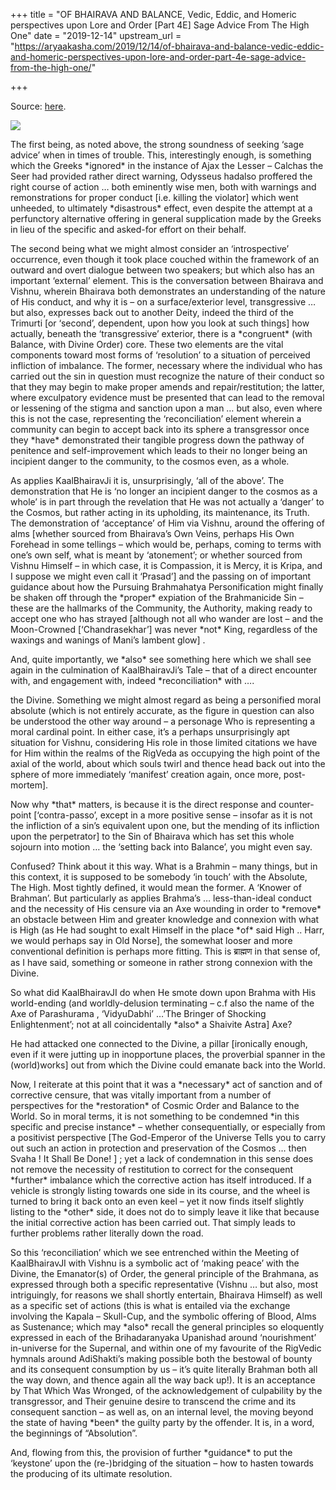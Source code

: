 +++
title = "OF BHAIRAVA AND BALANCE, Vedic, Eddic, and Homeric perspectives upon Lore and Order [Part 4E] Sage Advice From The High One"
date = "2019-12-14"
upstream_url = "https://aryaakasha.com/2019/12/14/of-bhairava-and-balance-vedic-eddic-and-homeric-perspectives-upon-lore-and-order-part-4e-sage-advice-from-the-high-one/"

+++

Source: [here](https://aryaakasha.com/2019/12/14/of-bhairava-and-balance-vedic-eddic-and-homeric-perspectives-upon-lore-and-order-part-4e-sage-advice-from-the-high-one/).

![](https://aryaakasha.files.wordpress.com/2019/12/78998089_10162661749985574_2454206589960192000_n.jpg?w=610)

The first being, as noted above, the strong soundness of seeking ‘sage advice’ when in times of trouble. This, interestingly enough, is something which the Greeks \*ignored\* in the instance of Ajax the Lesser – Calchas the Seer had provided rather direct warning, Odysseus hadalso proffered the right course of action … both eminently wise men, both with warnings and remonstrations for proper conduct \[i.e. killing the violator\] which went unheeded, to ultimately \*disastrous\* effect, even despite the attempt at a perfunctory alternative offering in general supplication made by the Greeks in lieu of the specific and asked-for effort on their behalf.

The second being what we might almost consider an ‘introspective’ occurrence, even though it took place couched within the framework of an outward and overt dialogue between two speakers; but which also has an important ‘external’ element. This is the conversation between Bhairava and Vishnu, wherein Bhairava both demonstrates an understanding of the nature of His conduct, and why it is – on a surface/exterior level, transgressive … but also, expresses back out to another Deity, indeed the third of the Trimurti \[or ‘second’, dependent, upon how you look at such things\] how actually, beneath the ‘transgressive’ exterior, there is a \*congruent\* (with Balance, with Divine Order) core. These two elements are the vital components toward most forms of ‘resolution’ to a situation of perceived infliction of imbalance. The former, necessary where the individual who has carried out the sin in question must recognize the nature of their conduct so that they may begin to make proper amends and repair/restitution; the latter, where exculpatory evidence must be presented that can lead to the removal or lessening of the stigma and sanction upon a man … but also, even where this is not the case, representing the ‘reconciliation’ element wherein a community can begin to accept back into its sphere a transgressor once they \*have\* demonstrated their tangible progress down the pathway of penitence and self-improvement which leads to their no longer being an incipient danger to the community, to the cosmos even, as a whole.

As applies KaalBhairavJi it is, unsurprisingly, ‘all of the above’. The demonstration that He is ‘no longer an incipient danger to the cosmos as a whole’ is in part through the revelation that He was not actually a ‘danger’ to the Cosmos, but rather acting in its upholding, its maintenance, its Truth. The demonstration of ‘acceptance’ of Him via Vishnu, around the offering of alms \[whether sourced from Bhairava’s Own Veins, perhaps His Own Forehead in some tellings – which would be, perhaps, coming to terms with one’s own self, what is meant by ‘atonement’; or whether sourced from Vishnu Himself – in which case, it is Compassion, it is Mercy, it is Kripa, and I suppose we might even call it ‘Prasad’\] and the passing on of important guidance about how the Pursuing Brahmahatya Personification might finally be shaken off through the \*proper\* expiation of the Brahmanicide Sin – these are the hallmarks of the Community, the Authority, making ready to accept one who has strayed \[although not all who wander are lost – and the Moon-Crowned \[‘Chandrasekhar’\] was never \*not\* King, regardless of the waxings and wanings of Mani’s lambent glow\] .

And, quite importantly, we \*also\* see something here which we shall see again in the culmination of KaalBhairavJi’s Tale – that of a direct encounter with, and engagement with, indeed \*reconciliation\* with ….

the Divine. Something we might almost regard as being a personified moral absolute (which is not entirely accurate, as the figure in question can also be understood the other way around – a personage Who is representing a moral cardinal point. In either case, it’s a perhaps unsurprisingly apt situation for Vishnu, considering His role in those limited citations we have for Him within the realms of the RigVeda as occupying the high point of the axial of the world, about which souls twirl and thence head back out into the sphere of more immediately ‘manifest’ creation again, once more, post-mortem\].

Now why \*that\* matters, is because it is the direct response and counter-point \[‘contra-passo’, except in a more positive sense – insofar as it is not the infliction of a sin’s equivalent upon one, but the mending of its infliction upon the perpetrator\] to the Sin of Bhairava which has set this whole sojourn into motion … the ‘setting back into Balance’, you might even say.

Confused? Think about it this way. What is a Brahmin – many things, but in this context, it is supposed to be somebody ‘in touch’ with the Absolute, The High. Most tightly defined, it would mean the former. A ‘Knower of Brahman’. But particularly as applies Brahma’s … less-than-ideal conduct and the necessity of His censure via an Axe wounding in order to \*remove\* an obstacle between Him and greater knowledge and connexion with what is High (as He had sought to exalt Himself in the place \*of\* said High .. Harr, we would perhaps say in Old Norse\], the somewhat looser and more conventional definition is perhaps more fitting. This is ब्राह्मण in that sense of, as I have said, something or someone in rather strong connexion with the Divine.

So what did KaalBhairavJI do when He smote down upon Brahma with His world-ending (and worldly-delusion terminating – c.f also the name of the Axe of Parashurama , ‘VidyuDabhi’ …’The Bringer of Shocking Enlightenment’; not at all coincidentally \*also\* a Shaivite Astra\] Axe?

He had attacked one connected to the Divine, a pillar \[ironically enough, even if it were jutting up in inopportune places, the proverbial spanner in the (world)works\] out from which the Divine could emanate back into the World.

Now, I reiterate at this point that it was a \*necessary\* act of sanction and of corrective censure, that was vitally important from a number of perspectives for the \*restoration\* of Cosmic Order and Balance to the World. So in moral terms, it is not something to be condemned \*in this specific and precise instance\* – whether consequentially, or especially from a positivist perspective \[The God-Emperor of the Universe Tells you to carry out such an action in protection and preservation of the Cosmos … then Svaha ! It Shall Be Done! \] ; yet a lack of condemnation in this sense does not remove the necessity of restitution to correct for the consequent \*further\* imbalance which the corrective action has itself introduced. If a vehicle is strongly listing towards one side in its course, and the wheel is turned to bring it back onto an even keel – yet it now finds itself slightly listing to the \*other\* side, it does not do to simply leave it like that because the initial corrective action has been carried out. That simply leads to further problems rather literally down the road.

So this ‘reconciliation’ which we see entrenched within the Meeting of KaalBhairavJI with Vishnu is a symbolic act of ‘making peace’ with the Divine, the Emanator(s) of Order, the general principle of the Brahmana, as expressed through both a specific representative (Vishnu … but also, most intriguingly, for reasons we shall shortly entertain, Bhairava Himself) as well as a specific set of actions (this is what is entailed via the exchange involving the Kapala – Skull-Cup, and the symbolic offering of Blood, Alms as Sustenance; which may \*also\* recall the general principles so eloquently expressed in each of the Brihadaranyaka Upanishad around ‘nourishment’ in-universe for the Supernal, and within one of my favourite of the RigVedic hymnals around AdiShakti’s making possible both the bestowal of bounty and its consequent consumption by us – it’s quite literally Brahman both all the way down, and thence again all the way back up!). It is an acceptance by That Which Was Wronged, of the acknowledgement of culpability by the transgressor, and Their genuine desire to transcend the crime and its consequent sanction – as well as, on an internal level, the moving beyond the state of having \*been\* the guilty party by the offender. It is, in a word, the beginnings of “Absolution”.

And, flowing from this, the provision of further \*guidance\* to put the ‘keystone’ upon the (re-)bridging of the situation – how to hasten towards the producing of its ultimate resolution.